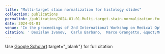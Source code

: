 ```yaml
---
title: "Multi-target stain normalization for histology slides"
collection: publications
permalink: /publication/2024-01-01-Multi-target-stain-normalization-for-histology-slides
date: 2024-01-01
venue: 'In the proceedings of 2nd International Workshop on Medical Optical Imaging and Virtual Microscopy Image Analysis (MOVI 2024)'
citation: ' Desislav Ivanov,  Carlo Barbano,  Marco Grangetto, &quot;Multi-target stain normalization for histology slides.&quot; In the proceedings of 2nd International Workshop on Medical Optical Imaging and Virtual Microscopy Image Analysis (MOVI 2024), 2024.'
---
```

Use [Google Scholar](https://scholar.google.com/scholar?q=Multi+target+stain+normalization+for+histology+slides){:target="_blank"} for full citation